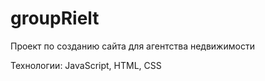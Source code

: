 # groupRielt

Проект по созданию сайта для агентства недвижимости

Технологии:
JavaScript, HTML, CSS
